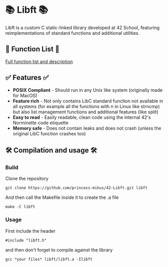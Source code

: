 <h1>📚 Libft 📚</h1>
Libft is a custom C static-linked library developed at 42 School, featuring reimplementations of standard functions and additional utilities.

<h2>📒 Function List 📒</h2>
<a href="/FUNCTIONS.md">Full function list and description</a>

<h2>✅ Features ✅</h2>
<ul>
  <li><b>POSIX Compliant</b> - Should run in any Unix like system (originally made for MacOS)</li>
  <li><b>Feature rich</b> - Not only contains LibC standard function not available in all systems (for example all the functions with n in Linux like strncmp) but also list management functions and additional features (like split)</li>
  <li><b>Easy to read</b> - Easily readable, clean code using the internal 42's Norminette code etiquette</li>
  <li><b>Memory safe</b> - Does not contain leaks and does not crash (unless the original LibC function crashes too)</li>
</ul>

<h2>🛠️ Compilation and usage 🛠️</h2>
<h3>Build</h3>
Clone the repository

```
git clone https://github.com/princess-mikus/42-Libft.git libft
```
And then call the Makefile inside it to create the .a file

```
make -C libft
```
<h3>Usage</h3>
First include the header

```
#include "libft.h"

```
and then don't forget to compile against the library
```
gcc *your files* libft/libft.a -Ilibft
```
